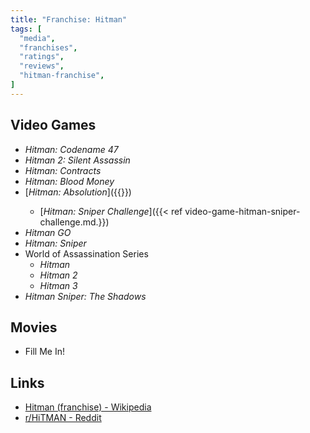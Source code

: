 ```yaml
---
title: "Franchise: Hitman"
tags: [
  "media",
  "franchises",
  "ratings",
  "reviews",
  "hitman-franchise",
]
---
```


## Video Games

- *Hitman: Codename 47*
- *Hitman 2: Silent Assassin*
- *Hitman: Contracts*
- *Hitman: Blood Money*
- [*Hitman: Absolution*]({{<ref video-game-hitman-absolution.md>}})
  - [*Hitman: Sniper Challenge*]({{< ref video-game-hitman-sniper-challenge.md.}})
- *Hitman GO*
- *Hitman: Sniper*
- World of Assassination Series
  - *Hitman*
  - *Hitman 2*
  - *Hitman 3*
- *Hitman Sniper: The Shadows*

## Movies

- Fill Me In!

## Links

- [Hitman (franchise) - Wikipedia](https://en.wikipedia.org/wiki/Hitman_(franchise))
- [r/HiTMAN - Reddit](https://www.reddit.com/r/HiTMAN/)
